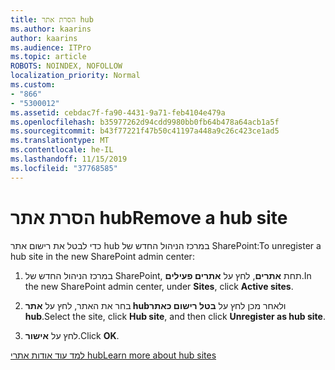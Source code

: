 ```yaml
---
title: הסרת אתר hub
ms.author: kaarins
author: kaarins
ms.audience: ITPro
ms.topic: article
ROBOTS: NOINDEX, NOFOLLOW
localization_priority: Normal
ms.custom:
- "866"
- "5300012"
ms.assetid: cebdac7f-fa90-4431-9a71-feb4104e479a
ms.openlocfilehash: b35977262d94cdd9980bb0fb64b478a64acb1a5f
ms.sourcegitcommit: b43f77221f47b50c41197a448a9c26c423ce1ad5
ms.translationtype: MT
ms.contentlocale: he-IL
ms.lasthandoff: 11/15/2019
ms.locfileid: "37768585"
---
```

# <a name="remove-a-hub-site"></a><span data-ttu-id="056db-102">הסרת אתר hub</span><span class="sxs-lookup"><span data-stu-id="056db-102">Remove a hub site</span></span>

<span data-ttu-id="056db-103">כדי לבטל את רישום אתר hub במרכז הניהול החדש של SharePoint:</span><span class="sxs-lookup"><span data-stu-id="056db-103">To unregister a hub site in the new SharePoint admin center:</span></span>
  
1. <span data-ttu-id="056db-104">במרכז הניהול החדש של SharePoint, תחת **אתרים**, לחץ על **אתרים פעילים**.</span><span class="sxs-lookup"><span data-stu-id="056db-104">In the new SharePoint admin center, under **Sites**, click **Active sites**.</span></span>

2. <span data-ttu-id="056db-105">בחר את האתר, לחץ על **אתר hub**ולאחר מכן לחץ על **בטל רישום כאתר hub**.</span><span class="sxs-lookup"><span data-stu-id="056db-105">Select the site, click **Hub site**, and then click **Unregister as hub site**.</span></span>

3. <span data-ttu-id="056db-106">לחץ על **אישור**.</span><span class="sxs-lookup"><span data-stu-id="056db-106">Click **OK**.</span></span>

[<span data-ttu-id="056db-107">למד עוד אודות אתרי hub</span><span class="sxs-lookup"><span data-stu-id="056db-107">Learn more about hub sites</span></span>](https://support.office.com/article/what-is-a-sharepoint-hub-site-fe26ae84-14b7-45b6-a6d1-948b3966427f)
  